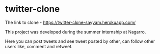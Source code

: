 # twitter-clone
The link to clone - https://twitter-clone-sayyam.herokuapp.com/

This project was developed during the summer internship at Nagarro.

Here you can post tweets and see tweet posted by other, can follow other users like, comment and retweet.

